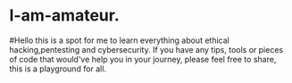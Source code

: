 # I-am-amateur. 
#Hello this is a spot for me to learn everything about ethical 
hacking,pentesting and cybersecurity. If you have any tips, tools
or pieces of code that would've help you in your journey, please 
feel free to share, this is a playground for all.
